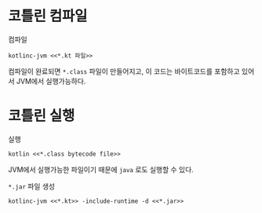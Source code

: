# 코틀린 컴파일
컴파일 
```
kotlinc-jvm <<*.kt 파일>>
```

컴파일이 완료되면 `*.class` 파일이 만들어지고, 이 코드는 바이트코드를 포함하고 있어서 JVM에서 실행가능하다. 

# 코틀린 실행
실행
```
kotlin <<*.class bytecode file>>
```
JVM에서 실행가능한 파일이기 때문에 `java` 로도 실행할 수 있다. 

`*.jar` 파일 생성
```
kotlinc-jvm <<*.kt>> -include-runtime -d <<*.jar>>
```